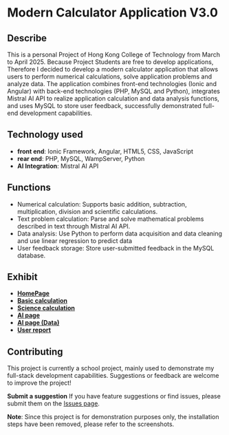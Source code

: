 # Modern Calculator Application V3.0

## Describe
This is a personal Project of Hong Kong College of Technology from March to April 2025. Because Project Students are free to develop applications, Therefore I decided to develop a modern calculator application that allows users to perform numerical calculations, solve application problems and analyze data. The application combines front-end technologies (Ionic and Angular) with back-end technologies (PHP, MySQL and Python), integrates Mistral AI API to realize application calculation and data analysis functions, and uses MySQL to store user feedback, successfully demonstrated full-end development capabilities.

## Technology used
- **front end**: Ionic Framework, Angular, HTML5, CSS, JavaScript
- **rear end**: PHP, MySQL, WampServer, Python
- **AI Integration**: Mistral AI API

## Functions
- Numerical calculation: Supports basic addition, subtraction, multiplication, division and scientific calculations.
- Text problem calculation: Parse and solve mathematical problems described in text through Mistral AI API.
- Data analysis: Use Python to perform data acquisition and data cleaning and use linear regression to predict data
- User feedback storage: Store user-submitted feedback in the MySQL database.

## Exhibit
- **[HomePage](HomePage.png)**
- **[Basic calculation](BasicCompute.png)**
- **[Science calculation](scienceCompute.png)**
- **[AI page](AIpage.png)**
- **[AI page (Data)](PythonData.png)**
- **[User report](Reportpage.png)**

## Contributing
This project is currently a school project, mainly used to demonstrate my full-stack development capabilities. Suggestions or feedback are welcome to improve the project!

**Submit a suggestion** If you have feature suggestions or find issues, please submit them on the [Issues page](https://github.com/scutoids/Modern-Calculator-Application-Project/issues).

**Note**: Since this project is for demonstration purposes only, the installation steps have been removed, please refer to the screenshots.
